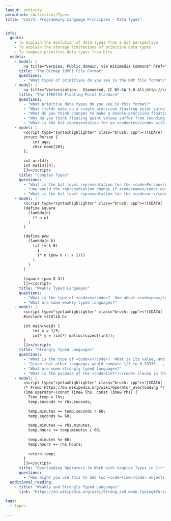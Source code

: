 ```yaml
---
layout: activity
permalink: /Activities/Types
title: "CS374: Programming Language Principles - Data Types"


info: 
  goals: 
    - To explain the evolution of data types from a bit perspective
    - To explain the storage limitations of primitive data types
    - To compose primitive data types from bits
  models:
    - model: |
        <a title="Verpies, Public domain, via Wikimedia Commons" href="https://commons.wikimedia.org/wiki/File:BMPfileFormat.png"><img width="256" alt="BMPfileFormat" src="https://upload.wikimedia.org/wikipedia/commons/thumb/c/c4/BMPfileFormat.png/256px-BMPfileFormat.png"></a>
      title: "The Bitmap (BMP) File Format"
      questions:
        - "What types of primitives do you see in the BMP file format?"
    - model: |
        <a title="Vectorization:  Stannered, CC BY-SA 3.0 &lt;http://creativecommons.org/licenses/by-sa/3.0/&gt;, via Wikimedia Commons" href="https://commons.wikimedia.org/wiki/File:Float_example.svg"><img width="512" alt="Float example" src="https://upload.wikimedia.org/wikipedia/commons/thumb/d/d2/Float_example.svg/512px-Float_example.svg.png"></a>
      title: "The IEEE754 Floating Point Standard"
      questions:
        - "What primitive data types do you see in this format?"
        - "What fields make up a single-precision floating point value?"
        - "What do you think changes to make a double-precision floating point value?"
        - "Why do you think floating point values suffer from rounding error?  How can we compare two floating point values?"
        - "What is the bit representation for an <code>int</code> with value 11?"
    - model: |
        <script type="syntaxhighlighter" class="brush: cpp"><![CDATA[
        struct Person {
            int age;
            char name[20];
        };
        
        int arr[4];
        int mat[3][4];
        ]]></script> 
      title: "Complex Types"
      questions:
        - "What is the bit level representation for the <code>Person</code> type (with arbitrary values)?"
        - "How would the representation change if <code>name</code> was a <code>char*</code> in the <code>Person</code> struct or record?  What is the advantage of this?"
        - "What is the bit level representation for the <code>arr</code> type (with arbitrary values)?  How about <code>mat</code> (specifically, are there 3 rows or 3 columns)?"
    - model: |
        <script type="syntaxhighlighter" class="brush: cpp"><![CDATA[
        (define square
          (lambda(n)
            (* n n)
          )
        )

        (define pow
          (lambda(n k)
            (if (= k 0)
              1
              (* n (pow n (- k 1)))
            )
          )
        )
              
        (square (pow 5 3))
        ]]></script> 
      title: "Weakly Typed Languages"
      questions:
        - "What is the type of <code>n</code>?  How about <code>pow</code>?"
        - "What are some weakly typed languages?"
    - model: |
        <script type="syntaxhighlighter" class="brush: cpp"><![CDATA[
        #include <stdlib.h>
        
        int main(void) {
            int x = 1/3;
            int* y = (int*) malloc(sizeof(int));
        }
        ]]></script> 
      title: "Strongly Typed Languages"
      questions:
        - "What is the type of <code>x</code>?  What is its value, and why?  How can we correct this to obtain the value we want?"
        - "Given that other languages would compute 1/3 to 0.33333..., how would you define the concept of type coercion?"
        - "What are some strongly typed languages?"
        - "What is the purpose of the <code>(int*)</code> clause in the <code>malloc</code> statement?  What does <code>malloc</code> actually return, and why?"
    - model: |
        <script type="syntaxhighlighter" class="brush: cpp"><![CDATA[
        /* From: https://en.wikipedia.org/wiki/Operator_overloading */
        Time operator+(const Time& lhs, const Time& rhs) {
          Time temp = lhs;
          temp.seconds += rhs.seconds;
          
          temp.minutes += temp.seconds / 60;
          temp.seconds %= 60;
          
          temp.minutes += rhs.minutes;
          temp.hours += temp.minutes / 60;
          
          temp.minutes %= 60;
          temp.hours += rhs.hours;
          
          return temp;
        }   
        ]]></script> 
      title: "Overloading Operators to Work with Complex Types in C++"
      questions:
        - "How might you use this to add two <code>Time</code> objects together?"
  additional_reading:
    - title: "Weakly and Strongly Typed Languages"
      link: "https://en.wikipedia.org/wiki/Strong_and_weak_typing#Variation_across_programming_languages"
        
tags:
  - types
  
---
```


